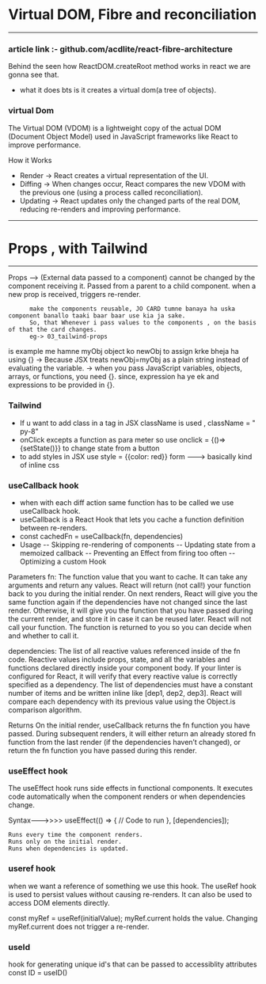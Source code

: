 # Virtual DOM, Fibre and reconciliation
---
### article link :- github.com/acdlite/react-fibre-architecture
Behind the seen how ReactDOM.createRoot method works in react we are gonna see that.
- what it does bts is it creates a virtual dom(a tree of objects).

### virtual Dom
The Virtual DOM (VDOM) is a lightweight copy of the actual DOM (Document Object Model) used in JavaScript frameworks like React to improve performance.

How it Works
* Render → React creates a virtual representation of the UI.
* Diffing → When changes occur, React compares the new VDOM with the previous one (using a process called reconciliation).
* Updating → React updates only the changed parts of the real DOM, reducing re-renders and improving performance.

---
# Props , with Tailwind
---       
Props --> (External data passed to a component)
          cannot be changed by the component receiving it.
          Passed from a parent to a child component.
          when a new prop is received, triggers re-render.

          make the components reusable, JO CARD tumne banaya ha uska component banallo taaki baar baar use kia ja sake.
          So, that Whenever i pass values to the components , on the basis of that the card changes.
          eg-> 03_tailwind-props

<Card title="happy Holi" newObj={myObj}/>  
is example me hamne myObj object ko newObj to assign krke bheja ha using {} 
-> Because JSX treats newObj=myObj as a plain string instead of evaluating the variable.
-> when you pass JavaScript variables, objects, arrays, or functions, you need {}.
since, expression ha ye ek and expressions to be provided in {}.
 
### Tailwind

- If u want to add class in a tag in JSX className is used , className = " py-8"
- onClick excepts a function as para meter so use onclick = {()=> {setState()}} to change state from a button
- to add styles in JSX use style = {{color: red}} form  ---> basically kind of inline css

### useCallback hook
- when with each diff action same function has to be called we use useCallback hook.
- useCallback is a React Hook that lets you cache a function definition between re-renders.
- const cachedFn = useCallback(fn, dependencies)
- Usage
    -- Skipping re-rendering of components
    -- Updating state from a memoized callback
    -- Preventing an Effect from firing too often
    -- Optimizing a custom Hook

Parameters 
fn: The function value that you want to cache. It can take any arguments and return any values. React will return (not call!) your function back to you during the initial render. On next renders, React will give you the same function again if the dependencies have not changed since the last render. Otherwise, it will give you the function that you have passed during the current render, and store it in case it can be reused later. React will not call your function. The function is returned to you so you can decide when and whether to call it.

dependencies: The list of all reactive values referenced inside of the fn code. Reactive values include props, state, and all the variables and functions declared directly inside your component body. If your linter is configured for React, it will verify that every reactive value is correctly specified as a dependency. The list of dependencies must have a constant number of items and be written inline like [dep1, dep2, dep3]. React will compare each dependency with its previous value using the Object.is comparison algorithm.

Returns 
On the initial render, useCallback returns the fn function you have passed.
During subsequent renders, it will either return an already stored fn  function from the last render (if the dependencies haven’t changed), or return the fn function you have passed during this render.

### useEffect hook
The useEffect hook runs side effects in functional components. It executes code automatically when the component renders or when dependencies change.

Syntax--->>>>
useEffect(() => {
  // Code to run
}, [dependencies]); 

    Runs every time the component renders.
    Runs only on the initial render.
    Runs when dependencies is updated.

### useref hook
when we want a reference of something we use this hook.
The useRef hook is used to persist values without causing re-renders. It can also be used to access DOM elements directly.

const myRef = useRef(initialValue);
myRef.current holds the value.
Changing myRef.current does not trigger a re-render.

### useId 
hook for generating unique id's that can be passed to accessiblity attributes
const ID = useID()


